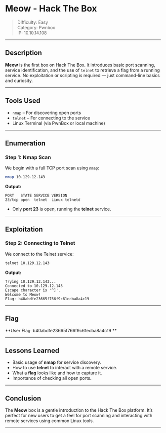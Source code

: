 #  Meow - Hack The Box 

> Difficulty: Easy  
> Category: Pwnbox   
> IP: 10.10.14.108 


---

##  Description

**Meow** is the first box on Hack The Box. It introduces basic port scanning, service identification, and the use of `telnet` to retrieve a flag from a running service. No exploitation or scripting is required — just command-line basics and curiosity.

---

##  Tools Used

- `nmap` – For discovering open ports
- `telnet` – For connecting to the service
- Linux Terminal (via PwnBox or local machine)

---

##  Enumeration

###  Step 1: Nmap Scan

We begin with a full TCP port scan using `nmap`:

```bash
nmap 10.129.12.143
```

**Output:**
```
PORT   STATE SERVICE VERSION
23/tcp open  telnet  Linux telnetd
```

- Only **port 23** is open, running the **telnet** service.

---

##  Exploitation

###  Step 2: Connecting to Telnet

We connect to the Telnet service:

```bash
telnet 10.129.12.143
```

**Output:**
```
Trying 10.129.12.143...
Connected to 10.129.12.143
Escape character is '^]'.
Welcome to Meow!
Flag: b40abdfe23665f766f9c61ecba8a4c19
```

---

## Flag

**User Flag: b40abdfe23665f766f9c61ecba8a4c19 **

---

##  Lessons Learned

- Basic usage of **nmap** for service discovery.
- How to use **telnet** to interact with a remote service.
- What a **flag** looks like and how to capture it.
- Importance of checking all open ports.

---

##  Conclusion

The **Meow** box is a gentle introduction to the Hack The Box platform. It’s perfect for new users to get a feel for port scanning and interacting with remote services using common Linux tools.

---


